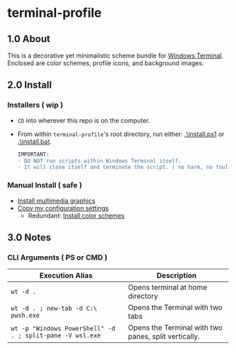 # terminal-profile

## 1.0 About

This is a decorative yet minimalistic scheme bundle for [Windows Terminal]( https://github.com/microsoft/terminal ). Enclosed are color schemes, profile icons, and background images.

## 2.0 Install

### Installers ( wip )

* ```CD``` into wherever this repo is on the computer.
* From within ```terminal-profile```'s root directory, run either: [.\install.ps1](install.ps1) or [.\install.bat](install.bat).

    ```diff
    IMPORTANT:
    - DO NOT run scripts within Windows Terminal itself.
    - It will close itself and terminate the script. ( no harm, no foul )
    ```

### Manual Install ( safe )

* [Install multimedia graphics](RoamingState/README.md)
* [Copy my configuration settings](LocalState/README.md)
    * Redundant: [Install color schemes](color-schemes/README.md)

## 3.0 Notes

### CLI Arguments ( PS or CMD )

| Execution Alias | Description |
| --- | --- |
| ```wt -d . ``` | Opens terminal at home directory |
| ```wt -d . ; new-tab -d C:\ pwsh.exe``` | Opens the Terminal with two tabs |
| ```wt -p "Windows PowerShell" -d . ; split-pane -V wsl.exe``` | Opens the Terminal with two panes, split vertically. |
